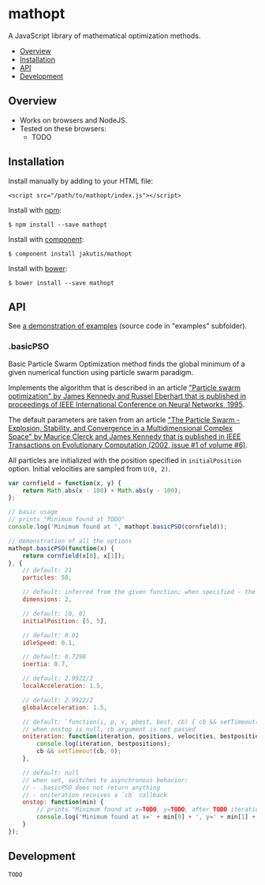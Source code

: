 # mathopt

A JavaScript library of mathematical optimization methods.

- [Overview](#overview)
- [Installation](#installation)
- [API](#api)
- [Development](#development)

## Overview

* Works on browsers and NodeJS.
* Tested on these browsers:
  * TODO

## Installation

  Install manually by adding to your HTML file:

    <script src="/path/to/mathopt/index.js"></script>

  Install with [npm](https://www.npmjs.org/package/mathopt):

    $ npm install --save mathopt

  Install with [component](http://component.io/jakutis/mathopt):

    $ component install jakutis/mathopt

  Install with [bower](http://bower.io):

    $ bower install --save mathopt

## API

See [a demonstration of examples](https://jakut.is/mathopt/examples/) (source code in "examples" subfolder).

### .basicPSO

Basic Particle Swarm Optimization method finds the global minimum of a given numerical function using particle swarm paradigm.

Implements the algorithm that is described in an article ["Particle swarm optimization" by James Kennedy and Russel Eberhart that is published in proceedings of IEEE International Conference on Neural Networks, 1995](http://dx.doi.org/10.1109/ICNN.1995.488968).

The default parameters are taken from an article ["The Particle Swarm - Explosion, Stability, and Convergence in a Multidimensional Complex Space" by Maurice Clerck and James Kennedy that is published in IEEE Transactions on Evolutionary Computation (2002, issue #1 of volume #6)](http://dx.doi.org/10.1109/4235.985692).

All particles are initialized with the position specified in `initialPosition` option.
Initial velocities are sampled from `U(0, 2)`.

```javascript
var cornfield = function(x, y) {
    return Math.abs(x - 100) + Math.abs(y - 100);
};

// basic usage
// prints "Minimum found at TODO"
console.log('Minimum found at ', mathopt.basicPSO(cornfield));

// demonstration of all the options
mathopt.basicPSO(function(x) {
    return cornfield(x[0], x[1]);
}, {
    // default: 21
    particles: 50,

    // default: inferred from the given function; when specified - the given function must accept a vector
    dimensions: 2,

    // default: [0, 0]
    initialPosition: [5, 5],

    // default: 0.01
    idleSpeed: 0.1,

    // default: 0.7298
    inertia: 0.7,

    // default: 2.9922/2
    localAcceleration: 1.5,

    // default: 2.9922/2
    globalAcceleration: 1.5,

    // default: `function(i, p, v, pbest, best, cb) { cb && setTimeout(cb, 0); }`
    // when onstop is null, cb argument is not passed
    oniteration: function(iteration, positions, velocities, bestpositions, bestparticle, cb) {
        console.log(iteration, bestpositions);
        cb && setTimeout(cb, 0);
    },

    // default: null
    // when set, switches to asynchronous behavior:
    // - .basicPSO does not return anything
    // - oniteration receives a `cb` callback
    onstop: function(min) {
        // prints "Minimum found at x=TODO, y=TODO, after TODO iterations"
        console.log('Minimum found at x=' + min[0] + ', y=' + min[1] + ' after ' + min.iterations + ' iterations');
    }
});
```

## Development

    TODO


